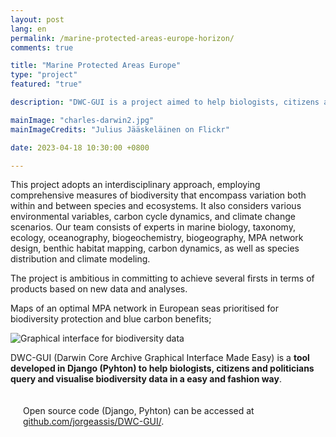 ```yaml
---
layout: post
lang: en
permalink: /marine-protected-areas-europe-horizon/
comments: true

title: "Marine Protected Areas Europe"
type: "project"
featured: "true"

description: "DWC-GUI is a project aimed to help biologists, citizens and politicians query and visualise biodiversity data in a easy and fashion way."

mainImage: "charles-darwin2.jpg"
mainImageCredits: "Julius Jääskeläinen on Flickr"

date: 2023-04-18 10:30:00 +0800

---
```


This project adopts an interdisciplinary approach, employing comprehensive measures of biodiversity that encompass variation both within and between species and ecosystems. It also considers various environmental variables, carbon cycle dynamics, and climate change scenarios. Our team consists of experts in marine biology, taxonomy, ecology, oceanography, biogeochemistry, biogeography, MPA network design, benthic habitat mapping, carbon dynamics, as well as species distribution and climate modeling.

The project is ambitious in committing to achieve several firsts in terms of products based on new data and analyses.

<i class="fas fa-angle-double-right" style="margin-top: 10px"></i> Maps of an optimal MPA network in European seas prioritised for biodiversity protection and blue carbon benefits;


<img src="{{ site.baseurl }}/assets/images/posts/darwincore.jpg" alt="Graphical interface for biodiversity data" style="max-height: 925px;">

DWC-GUI (Darwin Core Archive Graphical Interface Made Easy) is a <b>tool developed in Django (Pyhton) to help biologists, citizens and politicians query and visualise biodiversity data in a easy and fashion way</b>.

<div style="padding: 20px" class="border-radius-05 bg-gray font-family-secondary font-small text-dark">
Open source code (Django, Pyhton) can be accessed at <a target="_black" href="https://github.com/jorgeassis/DWC-GUI/">github.com/jorgeassis/DWC-GUI/</a>.
</div>
